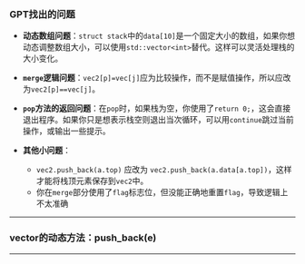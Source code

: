 ### GPT找出的问题

- **动态数组问题**：`struct stack`中的`data[10]`是一个固定大小的数组，如果你想动态调整数组大小，可以使用`std::vector<int>`替代。这样可以灵活处理栈的大小变化。
    
- **`merge`逻辑问题**：`vec2[p]=vec[j]`应为比较操作，而不是赋值操作，所以应改为`vec2[p]==vec[j]`。
    
- **`pop`方法的返回问题**：在`pop`时，如果栈为空，你使用了`return 0;`，这会直接退出程序。如果你只是想表示栈空则退出当次循环，可以用`continue`跳过当前操作，或输出一些提示。
    
- **其他小问题**：
    
    - `vec2.push_back(a.top)` 应改为 `vec2.push_back(a.data[a.top])`，这样才能将栈顶元素保存到`vec2`中。
    - 你在`merge`部分使用了`flag`标志位，但没能正确地重置`flag`，导致逻辑上不太准确

---
### vector的动态方法：push_back(e)

---
